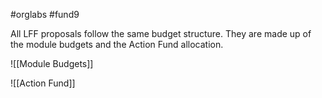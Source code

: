 #orglabs #fund9 

All LFF proposals follow the same budget structure. They are made up of the module budgets and the Action Fund allocation.

![[Module Budgets]]

![[Action Fund]]




